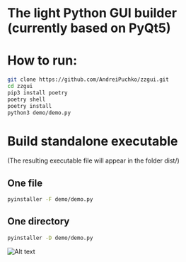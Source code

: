 # The light Python GUI builder (currently based on PyQt5)

# How to run:
```bash
git clone https://github.com/AndreiPuchko/zzgui.git
cd zzgui
pip3 install poetry
poetry shell
poetry install
python3 demo/demo.py
```

# Build standalone executable 
(The resulting executable file will appear in the folder  dist/)
## One file
```bash
pyinstaller -F demo/demo.py
```

## One directory
```bash
pyinstaller -D demo/demo.py
```

![Alt text](https://andreipuchko.github.io/zzgui/screenshot.png)
